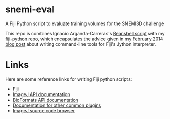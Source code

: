 snemi-eval
==========

A Fiji Python script to evaluate training volumes for the SNEMI3D challenge

This repo is combines Ignacio Arganda-Carreras's [Beanshell
script](http://brainiac2.mit.edu/SNEMI3D/sites/default/files/SNEMI3D-metrics.bsh)
with my [fiji-python repo](https://github.com/jni/fiji-python), which
encapsulates the advice given in my [February 2014 blog
post](http://ilovesymposia.com/2014/02/26/fiji-jython/) about writing
command-line tools for Fiji's Jython interpreter.

# Links

Here are some reference links for writing Fiji python scripts:

* [Fiji](http://fiji.sc/)
* [ImageJ API documentation](http://rsbweb.nih.gov/ij/developer/api/index.html)
* [BioFormats API
documentation](http://ci.openmicroscopy.org/job/BIOFORMATS-5.0-latest/javadoc/index.html)
* [Documentation for other common plugins](http://javadoc.imagej.net/)
* [ImageJ source code browser](http://rsb.info.nih.gov/ij/developer/source/)

